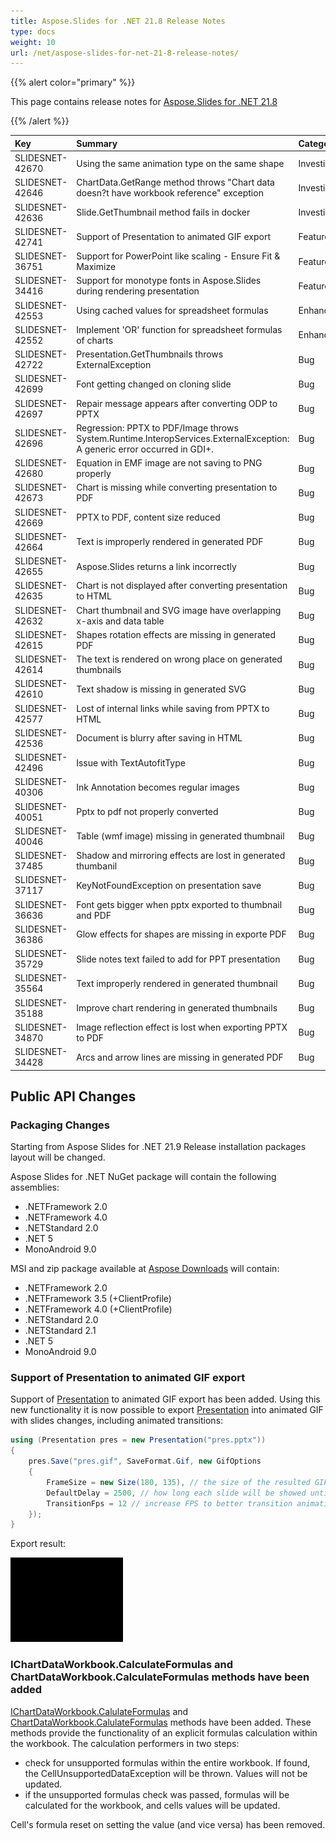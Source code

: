 ```yaml
---
title: Aspose.Slides for .NET 21.8 Release Notes
type: docs
weight: 10
url: /net/aspose-slides-for-net-21-8-release-notes/
---
```


{{% alert color="primary" %}} 

This page contains release notes for [Aspose.Slides for .NET 21.8](https://www.nuget.org/packages/Aspose.Slides.NET/)

{{% /alert %}} 

|**Key**|**Summary**|**Category**|**Related Documentation**|
| :- | :- | :- | :- |
|SLIDESNET-42670|Using the same animation type on the same shape|Investigation|<https://docs.aspose.com/slides/net/shape-animation/>
|SLIDESNET-42646|ChartData.GetRange method throws "Chart data doesn?t have workbook reference" exception|Investigation|<https://apireference.aspose.com/slides/net/aspose.slides.charts/ichartdata/methods/getrange>
|SLIDESNET-42636|Slide.GetThumbnail method fails in docker|Investigation|<https://docs.aspose.com/slides/net/convert-slide/#convert-slide-to-bitmap>
|SLIDESNET-42741|Support of Presentation to animated GIF export|Feature|<https://docs.aspose.com/slides/net/convert-powerpoint-ppt-and-pptx-to-animated-gif/>
|SLIDESNET-36751|Support for PowerPoint like scaling - Ensure Fit & Maximize|Feature|<https://docs.aspose.com/slides/net/slide-size/>
|SLIDESNET-34416|Support for monotype fonts in Aspose.Slides during rendering presentation|Feature|<https://docs.aspose.com/slides/net/convert-slide/#convert-slide-to-bitmap>
|SLIDESNET-42553|Using cached values for spreadsheet formulas|Enhancement|<https://docs.aspose.com/slides/net/chart-worksheet-formulas>
|SLIDESNET-42552|Implement 'OR' function for spreadsheet formulas of charts|Enhancement|<https://docs.aspose.com/slides/net/chart-worksheet-formulas/#predefined-functions>
|SLIDESNET-42722|Presentation.GetThumbnails throws ExternalException|Bug|<https://docs.aspose.com/slides/net/convert-slide/#convert-slide-to-bitmap>
|SLIDESNET-42699|Font getting changed on cloning slide|Bug|<https://docs.aspose.com/slides/net/clone-slides/>
|SLIDESNET-42697|Repair message appears after converting ODP to PPTX|Bug|<https://docs.aspose.com/slides/net/convert-odp-to-pptx/>
|SLIDESNET-42696|Regression: PPTX to PDF/Image throws System.Runtime.InteropServices.ExternalException: A generic error occurred in GDI+.|Bug|<https://docs.aspose.com/slides/net/convert-powerpoint-ppt-and-pptx-to-pdf/>
|SLIDESNET-42680|Equation in EMF image are not saving to PNG properly|Bug|<https://docs.aspose.com/slides/net/convert-slide/#convert-slide-to-bitmap>
|SLIDESNET-42673|Chart is missing while converting presentation to PDF|Bug|<https://docs.aspose.com/slides/net/powerpoint-charts/>
|SLIDESNET-42669|PPTX to PDF, content size reduced|Bug|<https://docs.aspose.com/slides/net/convert-powerpoint-ppt-and-pptx-to-pdf/>
|SLIDESNET-42664|Text is improperly rendered in generated PDF|Bug|<https://docs.aspose.com/slides/net/convert-powerpoint-ppt-and-pptx-to-pdf/>
|SLIDESNET-42655|Aspose.Slides returns a link incorrectly|Bug|<https://docs.aspose.com/slides/net/manage-hyperlinks/>
|SLIDESNET-42635|Chart is not displayed after converting presentation to HTML|Bug|<https://docs.aspose.com/slides/net/error-bar/>
|SLIDESNET-42632|Chart thumbnail and SVG image have overlapping x-axis and data table|Bug|<https://docs.aspose.com/slides/net/chart-data-table/>
|SLIDESNET-42615|Shapes rotation effects are missing in generated PDF|Bug|<https://docs.aspose.com/slides/net/convert-powerpoint-ppt-and-pptx-to-pdf/>
|SLIDESNET-42614|The text is rendered on wrong place on generated thumbnails|Bug|<https://docs.aspose.com/slides/net/convert-slide/#convert-slide-to-bitmap>
|SLIDESNET-42610|Text shadow is missing in generated SVG|Bug|<https://docs.aspose.com/slides/net/render-slide-as-svg-image/>
|SLIDESNET-42577|Lost of internal links while saving from PPTX to HTML|Bug|<https://docs.aspose.com/slides/net/convert-powerpoint-ppt-and-pptx-to-html/>
|SLIDESNET-42536|Document is blurry after saving in HTML|Bug|<https://docs.aspose.com/slides/net/convert-powerpoint-ppt-and-pptx-to-html/>
|SLIDESNET-42496|Issue with TextAutofitType|Bug|<https://docs.aspose.com/slides/net/text-formatting/>
|SLIDESNET-40306|Ink Annotation becomes regular images|Bug|<https://docs.aspose.com/slides/net/open-presentation/>
|SLIDESNET-40051|Pptx to pdf not properly converted|Bug|<https://docs.aspose.com/slides/net/convert-powerpoint-ppt-and-pptx-to-pdf/>
|SLIDESNET-40046|Table (wmf image) missing in generated thumbnail|Bug|<https://docs.aspose.com/slides/net/convert-slide/#convert-slide-to-bitmap>
|SLIDESNET-37485|Shadow and mirroring effects are lost in generated thumbanil|Bug|<https://docs.aspose.com/slides/net/convert-slide/#convert-slide-to-bitmap>
|SLIDESNET-37117|KeyNotFoundException on presentation save|Bug|<https://docs.aspose.com/slides/net/save-presentation/>
|SLIDESNET-36636|Font gets bigger when pptx exported to thumbnail and PDF|Bug|<https://docs.aspose.com/slides/net/convert-powerpoint-ppt-and-pptx-to-pdf/>
|SLIDESNET-36386|Glow effects for shapes are missing in exporte PDF |Bug|<https://docs.aspose.com/slides/net/convert-powerpoint-ppt-and-pptx-to-pdf>
|SLIDESNET-35729|Slide notes text failed to add for PPT presentation|Bug|<https://docs.aspose.com/slides/net/presentation-notes/>
|SLIDESNET-35564|Text improperly rendered in generated thumbnail|Bug|<https://docs.aspose.com/slides/net/convert-slide/#convert-slide-to-bitmap>
|SLIDESNET-35188|Improve chart rendering in generated thumbnails|Bug|<https://docs.aspose.com/slides/net/convert-slide/#convert-slide-to-bitmap>
|SLIDESNET-34870|Image reflection effect is lost when exporting PPTX to PDF|Bug|<https://docs.aspose.com/slides/net/convert-powerpoint-ppt-and-pptx-to-pdf>
|SLIDESNET-34428|Arcs and arrow lines are missing in generated PDF|Bug|<https://docs.aspose.com/slides/net/convert-powerpoint-ppt-and-pptx-to-pdf/>

## Public API Changes ##

### Packaging Changes ###

Starting from Aspose Slides for .NET 21.9 Release installation packages layout will be changed.

Aspose Slides for .NET NuGet package will contain the following assemblies:
* .NETFramework 2.0
* .NETFramework 4.0
* .NETStandard 2.0
* .NET 5
* MonoAndroid 9.0

MSI and zip package available at [Aspose Downloads](https://downloads.aspose.com/slides/net) will contain:
* .NETFramework 2.0
* .NETFramework 3.5 (+ClientProfile)
* .NETFramework 4.0 (+ClientProfile)
* .NETStandard 2.0
* .NETStandard 2.1
* .NET 5
* MonoAndroid 9.0

### Support of Presentation to animated GIF export ###

Support of [Presentation](https://apireference.aspose.com/slides/net/aspose.slides/presentation) to animated GIF export has been added. Using this new functionality it is now possible to export [Presentation](https://apireference.aspose.com/slides/net/aspose.slides/presentation) into animated GIF with slides changes, including animated transitions:

``` csharp
using (Presentation pres = new Presentation("pres.pptx"))
{
    pres.Save("pres.gif", SaveFormat.Gif, new GifOptions
    {
        FrameSize = new Size(180, 135), // the size of the resulted GIF  
        DefaultDelay = 2500, // how long each slide will be showed until it will be changed to the next one
        TransitionFps = 12 // increase FPS to better transition animation quality
    });
}
```

Export result:

![animated GIF](pres.gif)

### IChartDataWorkbook.CalculateFormulas and ChartDataWorkbook.CalculateFormulas methods have been added ###

[IChartDataWorkbook.CalulateFormulas](https://apireference.aspose.com/slides/net/aspose.slides.charts/ichartdataworkbook/methods/calculateformulas) and [ChartDataWorkbook.CalulateFormulas](https://apireference.aspose.com/slides/net/aspose.slides.charts/chartdataworkbook/methods/calculateformulas) methods have been added. These methods provide the functionality of an explicit formulas calculation within the workbook. The calculation performers in two steps:
- check for unsupported formulas within the entire workbook. If found, the CellUnsupportedDataException will be thrown. Values will not be updated. 
- if the unsupported formulas check was passed, formulas will be calculated for the workbook, and cells values will be updated.

Cell's formula reset on setting the value (and vice versa) has been removed.